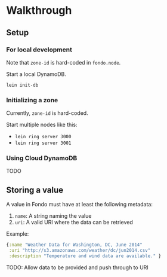 # Walkthrough

## Setup

### For local development

Note that `zone-id` is hard-coded in `fondo.node`.

Start a local DynamoDB.

`lein init-db`

### Initializing a zone

Currently, `zone-id` is hard-coded.

Start multiple nodes like this:
* `lein ring server 3000`
* `lein ring server 3001`

### Using Cloud DynamoDB

TODO

## Storing a value

A value in Fondo must have at least the following metadata:

1. `name`: A string naming the value
2. `uri`: A valid URI where the data can be retrieved

Example:

```clj
{:name "Weather Data for Washington, DC, June 2014"
 :uri "http://s3.amazonaws.com/weather/dc/jun2014.csv"
 :description "Temperature and wind data are available." }
```

TODO: Allow data to be provided and push through to URI

